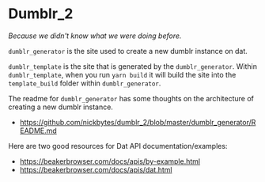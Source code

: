 # Dumblr_2

_Because we didn't know what we were doing before._

`dumblr_generator` is the site used to create a new dumblr instance on dat.

`dumblr_template` is the site that is generated by the `dumblr_generator`. Within `dumblr_template`, when you run `yarn build` it will build the site into the `template_build` folder within `dumblr_generator`.

The readme for `dumblr_generator` has some thoughts on the architecture of creating a new dumblr instance.

* https://github.com/nickbytes/dumblr_2/blob/master/dumblr_generator/README.md

Here are two good resources for Dat API documentation/examples:

* https://beakerbrowser.com/docs/apis/by-example.html
* https://beakerbrowser.com/docs/apis/dat.html
